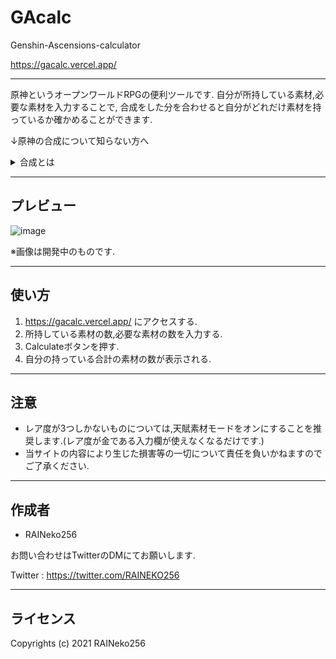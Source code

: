 # GAcalc

Genshin-Ascensions-calculator

https://gacalc.vercel.app/

___

原神というオープンワールドRPGの便利ツールです.
自分が所持している素材,必要な素材を入力することで,
合成をした分を合わせると自分がどれだけ素材を持っているか確かめることができます.

↓原神の合成について知らない方へ
<Details><summary>合成とは</summary>
一部の素材を消費し,別の素材を作ることです.
このWebアプリが対応している突破素材,天賦素材については,
３つで１つ,合成することでレア度の高いものを作ることができます.
</Details>

____

## プレビュー
![image](https://user-images.githubusercontent.com/54361088/110784383-f9b05200-82ac-11eb-9175-679e68098bd8.png)

※画像は開発中のものです.

____

## 使い方

1. https://gacalc.vercel.app/ にアクセスする.
2. 所持している素材の数,必要な素材の数を入力する.
3. Calculateボタンを押す.
4. 自分の持っている合計の素材の数が表示される.

___

## 注意
- レア度が3つしかないものについては,天賦素材モードをオンにすることを推奨します.(レア度が金である入力欄が使えなくなるだけです.)
- 当サイトの内容により生じた損害等の一切について責任を負いかねますのでご了承ください.

___

## 作成者

* RAINeko256

お問い合わせはTwitterのDMにてお願いします.

Twitter : https://twitter.com/RAINEKO256

___

## ライセンス
Copyrights (c) 2021 RAINeko256